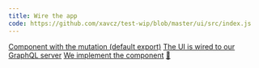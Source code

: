```yaml
---
title: Wire the app
code: https://github.com/xavcz/test-wip/blob/master/ui/src/index.js
---
```


<a href="https://github.com/xavcz/test-wip/blob/master/ui/src/index.js#L9">Component with the mutation (default export)</a>
<a href="https://github.com/xavcz/test-wip/blob/master/ui/src/index.js#L11-L18">The UI is wired to our GraphQL server</a>
<a href="https://github.com/xavcz/test-wip/blob/master/ui/src/index.js#L25">We implement the component</a>
<a href="https://github.com/xavcz/test-wip/blob/master/ui/src/index.js#L32">🎉</a>